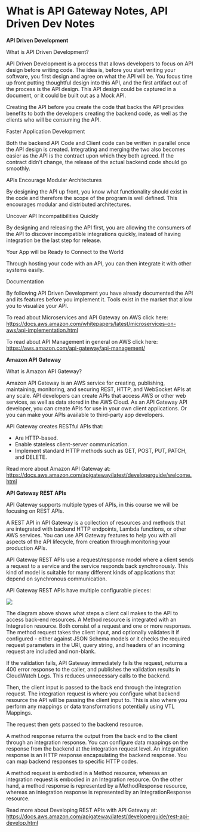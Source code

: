 # What is API Gateway Notes, API Driven Dev Notes

**API Driven Development**

What is API Driven Development? 

API Driven Development is a process that allows developers to focus on API design before writing code. The idea is, before you start writing your software, you first design and agree on what the API will be. You focus time up front putting thoughtful design into this API, and the first artifact out of the process is the API design. This API design could be captured in a document, or it could be built out as a Mock API. 

Creating the API before you create the code that backs the API provides benefits to both the developers creating the backend code, as well as the clients who will be consuming the API. 

Faster Application Development

Both the backend API Code and Client code can be written in parallel once the API design is created. Integrating and merging the two also becomes easier as the API is the contract upon which they both agreed. If the contract didn't change, the release of the actual backend code should go smoothly.

APIs Encourage Modular Architectures

By designing the API up front, you know what functionality should exist in the code and therefore the scope of the program is well defined. This encourages modular and distributed architectures.

Uncover API Incompatibilities Quickly

By designing and releasing the API first, you are allowing the consumers of the API to discover incompatible integrations quickly, instead of having integration be the last step for release.

Your App will be Ready to Connect to the World

Through hosting your code with an API, you can then integrate it with other systems easily. 

Documentation

By following API Driven Development you have already documented the API and its features before you implement it. Tools exist in the market that allow you to visualize your API.

To read about Microservices and API Gateway on AWS click here: 
https://docs.aws.amazon.com/whitepapers/latest/microservices-on-aws/api-implementation.html

To read about API Management in general on AWS click here: 
https://aws.amazon.com/api-gateway/api-management/

**Amazon API Gateway**

What is Amazon API Gateway?

Amazon API Gateway is an AWS service for creating, publishing, maintaining, monitoring, and securing REST, HTTP, and WebSocket APIs at any scale. API developers can create APIs that access AWS or other web services, as well as data stored in the AWS Cloud. As an API Gateway API developer, you can create APIs for use in your own client applications. Or you can make your APIs available to third-party app developers.

API Gateway creates RESTful APIs that:

- Are HTTP-based.
- Enable stateless client-server communication.
- Implement standard HTTP methods such as GET, POST, PUT, PATCH, and DELETE.

Read more about Amazon API Gateway at: 
https://docs.aws.amazon.com/apigateway/latest/developerguide/welcome.html

**API Gateway REST APIs**

API Gateway supports multiple types of APIs, in this course we will be focusing on REST APIs. 

A REST API in API Gateway is a collection of resources and methods that are integrated with backend HTTP endpoints, Lambda functions, or other AWS services. You can use API Gateway features to help you with all aspects of the API lifecycle, from creation through monitoring your production APIs.

API Gateway REST APIs use a request/response model where a client sends a request to a service and the service responds back synchronously. This kind of model is suitable for many different kinds of applications that depend on synchronous communication.

API Gateway REST APIs have multiple configurable pieces:

![](https://d3c33hcgiwev3.cloudfront.net/imageAssetProxy.v1/ld5LDEK8RuyeSwxCvHbsCQ_707f9991c6824e77b2fd1bf115e659b2_diagram1.png?expiry=1706227200000&hmac=CzCwbRvbON1ffRgyM4VoPMpmWKuAPg5ihjL1OgzsuuI)

The diagram above shows what steps a client call makes to the API to access back-end resources. A Method resource is integrated with an Integration resource. Both consist of a request and one or more responses. The method request takes the client input, and optionally validates it if configured - either against JSON Schema models or it checks the required request parameters in the URI, query string, and headers of an incoming request are included and non-blank. 

If the validation fails, API Gateway immediately fails the request, returns a 400 error response to the caller, and publishes the validation results in CloudWatch Logs. This reduces unnecessary calls to the backend.

Then, the client input is passed to the back end through the integration request. The integration request is where you configure what backend resource the API will be passing the client input to. This is also where you perform any mappings or data transformations potentially using VTL Mappings.

The request then gets passed to the backend resource.

A method response returns the output from the back end to the client through an integration response. You can configure data mappings on the response from the backend at the integration request level. An integration response is an HTTP response encapsulating the backend response. You can map backend responses to specific HTTP codes.

A method request is embodied in a Method resource, whereas an integration request is embodied in an Integration resource. On the other hand, a method response is represented by a MethodResponse resource, whereas an integration response is represented by an IntegrationResponse resource.

Read more about Developing REST APIs with API Gateway at: 
https://docs.aws.amazon.com/apigateway/latest/developerguide/rest-api-develop.html